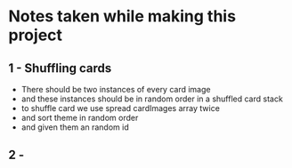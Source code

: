 # Notes taken while making this project 

## **1** - **Shuffling cards**
- There should be two instances of every card image
- and these instances should be in random order in a shuffled card stack
- to shuffle card we use spread cardImages array twice 
- and sort theme in random order 
- and given them an random id

## **2** - 